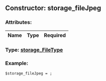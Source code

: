 ## Constructor: storage\_fileJpeg  

### Attributes:

| Name     |    Type       | Required |
|----------|:-------------:|---------:|


### Type: [storage\_FileType](../types/storage\_FileType.md)

### Example:


```
$storage_fileJpeg = ;
```